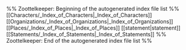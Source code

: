 %% Zoottelkeeper: Beginning of the autogenerated index file list  %%
 [[Characters/_Index_of_Characters|_Index_of_Characters]]
 [[Organizations/_Index_of_Organizations|_Index_of_Organizations]]
 [[Places/_Index_of_Places|_Index_of_Places]]
 [[statement|statement]]
 [[Statements/_Index_of_Statements|_Index_of_Statements]]
%% Zoottelkeeper: End of the autogenerated index file list  %%
